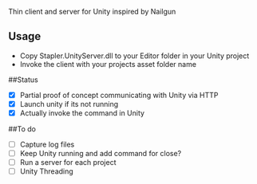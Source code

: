 Thin client and server for Unity inspired by Nailgun

## Usage

- Copy Stapler.UnityServer.dll to your Editor folder in your Unity project
- Invoke the client with your projects asset folder name

##Status

- [x] Partial proof of concept communicating with Unity via HTTP
- [x] Launch unity if its not running
- [x] Actually invoke the command in Unity

##To do

- [ ] Capture log files
- [ ] Keep Unity running and add command for close?
- [ ] Run a server for each project
- [ ] Unity Threading
